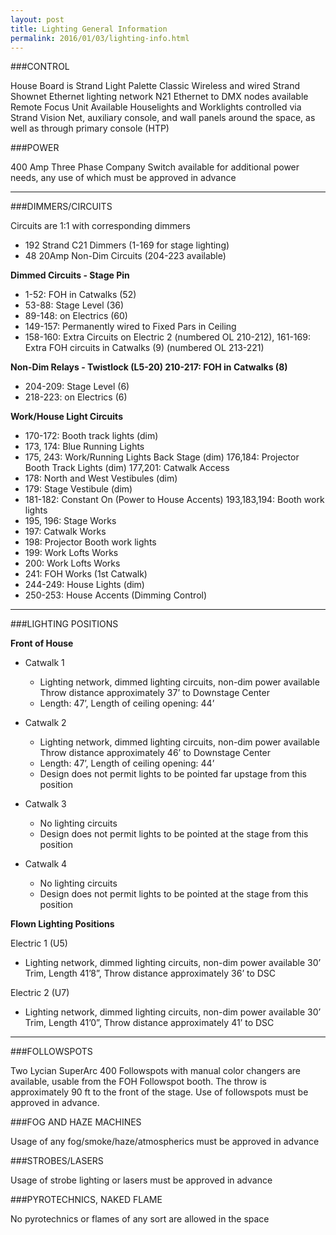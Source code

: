 ```yaml
---
layout: post
title: Lighting General Information
permalink: 2016/01/03/lighting-info.html
---
```


###CONTROL

House Board is Strand Light Palette Classic
Wireless and wired Strand Shownet Ethernet lighting network N21 Ethernet to DMX nodes available
Remote Focus Unit Available
Houselights and Worklights controlled via Strand Vision Net, auxiliary console, and wall panels around the space, as well as through primary console (HTP)

###POWER

400 Amp Three Phase Company Switch available for additional power needs, any use of which must be approved in advance

----

###DIMMERS/CIRCUITS

Circuits are 1:1 with corresponding dimmers
* 192 Strand C21 Dimmers (1-169 for stage lighting)
* 48 20Amp Non-Dim Circuits (204-223 available)

**Dimmed Circuits - Stage Pin**

* 1-52: FOH in Catwalks (52)
* 53-88: Stage Level (36)
* 89-148: on Electrics (60)
* 149-157: Permanently wired to Fixed Pars in Ceiling
* 158-160: Extra Circuits on Electric 2 (numbered OL 210-212), 161-169: Extra FOH circuits in Catwalks (9) (numbered OL 213-221)

**Non-Dim Relays - Twistlock (L5-20) 210-217: FOH in Catwalks (8)**

* 204-209: Stage Level (6)
* 218-223: on Electrics (6)

**Work/House Light Circuits**

* 170-172: Booth track lights (dim)
* 173, 174: Blue Running Lights
* 175, 243: Work/Running Lights Back Stage (dim) 176,184: Projector Booth Track Lights (dim) 177,201: Catwalk Access
* 178: North and West Vestibules (dim)
* 179: Stage Vestibule (dim)
* 181-182: Constant On (Power to House Accents) 193,183,194: Booth work lights
* 195, 196: Stage Works
* 197: Catwalk Works
* 198: Projector Booth work lights
* 199: Work Lofts Works
* 200: Work Lofts Works
* 241: FOH Works (1st Catwalk)
* 244-249: House Lights (dim)
* 250-253: House Accents (Dimming Control)

---

###LIGHTING POSITIONS

**Front of House**

* Catwalk 1

    * Lighting network, dimmed lighting circuits, non-dim power available Throw distance approximately 37’ to Downstage Center
    * Length: 47’, Length of ceiling opening: 44’

* Catwalk 2

    * Lighting network, dimmed lighting circuits, non-dim power available Throw distance approximately 46’ to Downstage Center
    * Length: 47’, Length of ceiling opening: 44’
    * Design does not permit lights to be pointed far upstage from this position

* Catwalk 3

    * No lighting circuits
    * Design does not permit lights to be pointed at the stage from this position

* Catwalk 4

    * No lighting circuits
    * Design does not permit lights to be pointed at the stage from this position

**Flown Lighting Positions**

Electric 1 (U5)

* Lighting network, dimmed lighting circuits, non-dim power available 30’ Trim, Length 41’8”, Throw distance approximately 36’ to DSC

Electric 2 (U7)

* Lighting network, dimmed lighting circuits, non-dim power available 30’ Trim, Length 41’0”, Throw distance approximately 41’ to DSC

----

###FOLLOWSPOTS

Two Lycian SuperArc 400 Followspots with manual color changers are available, usable from the FOH Followspot booth. The throw is approximately 90 ft to the front of the stage. Use of followspots must be approved in advance.

###FOG AND HAZE MACHINES

Usage of any fog/smoke/haze/atmospherics must be approved in advance

###STROBES/LASERS

Usage of strobe lighting or lasers must be approved in advance

###PYROTECHNICS, NAKED FLAME

No pyrotechnics or flames of any sort are allowed in the space
